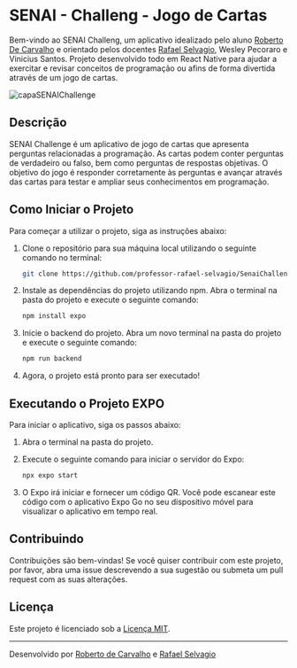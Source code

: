 # SENAI - Challeng - Jogo de Cartas

Bem-vindo ao SENAI Challeng, um aplicativo idealizado pelo aluno [Roberto De Carvalho](https://github.com/otreborBz) e orientado pelos docentes [Rafael Selvagio](https://github.com/professor-rafael-selvagio), Wesley Pecoraro e Vinicius Santos. Projeto desenvolvido todo em React Native para ajudar a exercitar e revisar conceitos de programação ou afins de forma divertida através de um jogo de cartas.

![capaSENAIChallenge](https://github.com/otreborBz/GameDev/assets/116233666/9b9c35e3-2eb9-406e-acb6-e0dc39f56661)


## Descrição

SENAI Challenge é um aplicativo de jogo de cartas que apresenta perguntas relacionadas a programação. As cartas podem conter perguntas de verdadeiro ou falso, bem como perguntas de respostas objetivas. O objetivo do jogo é responder corretamente às perguntas e avançar através das cartas para testar e ampliar seus conhecimentos em programação.



## Como Iniciar o Projeto

Para começar a utilizar o projeto, siga as instruções abaixo:

1. Clone o repositório para sua máquina local utilizando o seguinte comando no terminal:

    ```bash
    git clone https://github.com/professor-rafael-selvagio/SenaiChallenge.git
    ```

2. Instale as dependências do projeto utilizando npm. Abra o terminal na pasta do projeto e execute o seguinte comando:

    ```bash
    npm install expo
    ```

3. Inicie o backend do projeto. Abra um novo terminal na pasta do projeto e execute o seguinte comando:

    ```bash
    npm run backend
    ```

4. Agora, o projeto está pronto para ser executado!

## Executando o Projeto EXPO

Para iniciar o aplicativo, siga os passos abaixo:

1. Abra o terminal na pasta do projeto.

2. Execute o seguinte comando para iniciar o servidor do Expo:

    ```bash
    npx expo start
    ```

3. O Expo irá iniciar e fornecer um código QR. Você pode escanear este código com o aplicativo Expo Go no seu dispositivo móvel para visualizar o aplicativo em tempo real.

## Contribuindo

Contribuições são bem-vindas! Se você quiser contribuir com este projeto, por favor, abra uma issue descrevendo a sua sugestão ou submeta um pull request com as suas alterações.

## Licença

Este projeto é licenciado sob a [Licença MIT](LICENSE).

---
Desenvolvido por [Roberto de Carvalho](https://github.com/otreborBz) e [Rafael Selvagio](https://github.com/professor-rafael-selvagio)
